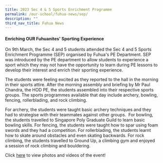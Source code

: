 ```yaml
---
title: 2023 Sec 4 & 5 Sports Enrichment Programme
permalink: /our-school/fuhua-news/sep/
description: ""
third_nav_title: Fuhua News
---
```

#### Enriching OUR Fuhuanites' Sporting Experience

On 9th March, the Sec 4 and 5 students attended the Sec 4 and 5 Sports Enrichment Programme (SEP) organised by Fuhua's PE Department. SEP was introduced by the PE department to allow students to experience a sport which they may not have the opportunity to learn during PE lessons to develop their interest and enrich their sporting experience.

The students were feeling excited as they reported to the hall in the morning in their sports attire. After the morning assembly and briefing by Mr Paul Chandra, the HOD PE, the students assembled into their respective sports groups. The sports programmes available that day include archery, bowling, fencing, rollerblading, and rock climbing.

For archery, the students were taught basic archery techniques and they had to strategise with their teammates against other groups.  For bowling, the students travelled to Singapore Poly Graduate Guild to learn basic bowling skills. For fencing, the students were taught how to spar using foam swords and they had a competition. For rollerblading, the students learnt how to skate around obstacles and even skating backwards. For rock climbing, the students travelled to Ground Up, a climbing gym and enjoyed a session of rock climbing and bouldering.

Click [here](https://drive.google.com/drive/folders/1g7ZwHQ7tjI1H7AuoCSL_9wvP5GDZ_xxO?usp=sharing) to view photos and videos of the event!